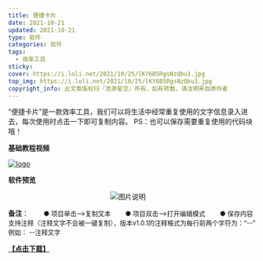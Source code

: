 ```yaml
---
title: 便捷卡片
date: 2021-10-21
updated: 2021-10-21
type: 软件
categories: 软件
tags: 
  - 效率工具
sticky: 
cover: https://i.loli.net/2021/10/25/lKY6B5RgsNzQbu1.jpg
top_img: https://i.loli.net/2021/10/25/lKY6B5RgsNzQbu1.jpg
copyright_info: 此文章版权归『浩渺星空』所有，如有转载，请注明来自原作者
---
```

“便捷卡片”是一款效率工具，我们可以将生活中经常重复使用的文字信息录入进去，每次使用时点击一下即可复制内容。
PS：也可以保存需要重复使用的代码块哦！

**基础教程视频**

[![logo](https://i.loli.net/2021/10/09/J36SZYDAuRknECe.png)](https://cdn.jsdelivr.net/gh/fantastic-luke/myBox/便捷卡片教程1.mp4)

**软件预览**

<div align="center">
<img src="https://i.loli.net/2021/10/25/D6GSKhFZt5rgR1w.jpg" height="" alt="图片说明" >
<img src="https://i.loli.net/2021/10/25/D3f1nzP4sQ9FtNu.jpg" height="" alt="" > 
<img src="https://i.loli.net/2021/10/25/BwiXfO157hZ4Ct8.jpg" height="" alt="" >
<img src="https://i.loli.net/2021/10/25/eVbg8JA6CSxiHwf.jpg" height="" alt="" > 
<img src="https://i.loli.net/2021/10/25/VcW9Gb45nyofqwu.jpg" height="" alt="" >
</div>

**备注**：
<font size=2>&emsp;&emsp;● 项目单击-->复制文本
&emsp;&emsp;● 项目双击-->打开编辑模式
&emsp;&emsp;● 保存内容支持注释（注释文字不会被一键复制），版本v1.0.1的注释格式为每行前两个字符为：“--”
例如：
--注释文字</font>

[**【点击下载】**](https://www.coolapk.com/apk/myapp.Quick.Card.ToPaste)
